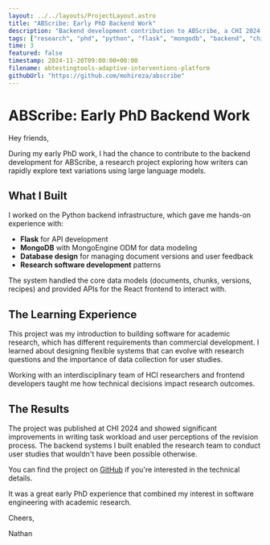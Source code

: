 ```yaml
---
layout: ../../layouts/ProjectLayout.astro
title: "ABScribe: Early PhD Backend Work"
description: "Backend development contribution to ABScribe, a CHI 2024 research project exploring AI-assisted writing, where I learned Flask, MongoDB, and research software development."
tags: ["research", "phd", "python", "flask", "mongodb", "backend", "chi", "academic"]
time: 3
featured: false
timestamp: 2024-11-20T09:00:00+00:00
filename: abtestingtools-adaptive-interventions-platform
githubUrl: "https://github.com/mohireza/abscribe"
---
```


# ABScribe: Early PhD Backend Work

Hey friends,

During my early PhD work, I had the chance to contribute to the backend development for ABScribe, a research project exploring how writers can rapidly explore text variations using large language models.

## What I Built

I worked on the Python backend infrastructure, which gave me hands-on experience with:

- **Flask** for API development
- **MongoDB** with MongoEngine ODM for data modeling
- **Database design** for managing document versions and user feedback
- **Research software development** patterns

The system handled the core data models (documents, chunks, versions, recipes) and provided APIs for the React frontend to interact with.

## The Learning Experience

This project was my introduction to building software for academic research, which has different requirements than commercial development. I learned about designing flexible systems that can evolve with research questions and the importance of data collection for user studies.

Working with an interdisciplinary team of HCI researchers and frontend developers taught me how technical decisions impact research outcomes.

## The Results

The project was published at CHI 2024 and showed significant improvements in writing task workload and user perceptions of the revision process. The backend systems I built enabled the research team to conduct user studies that wouldn't have been possible otherwise.

You can find the project on [GitHub](https://github.com/mohireza/abscribe) if you're interested in the technical details.

It was a great early PhD experience that combined my interest in software engineering with academic research.

Cheers,

Nathan 